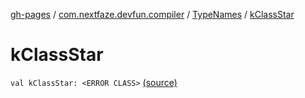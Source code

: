 [gh-pages](../../index.md) / [com.nextfaze.devfun.compiler](../index.md) / [TypeNames](index.md) / [kClassStar](./k-class-star.md)

# kClassStar

`val kClassStar: <ERROR CLASS>` [(source)](https://github.com/NextFaze/dev-fun/tree/master/devfun-compiler/src/main/java/com/nextfaze/devfun/compiler/TypeNames.kt#L12)